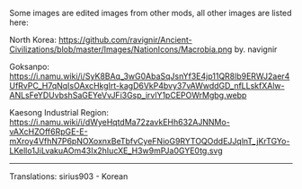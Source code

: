﻿Some images are edited images from other mods, all other images are listed here:

North Korea: https://github.com/ravignir/Ancient-Civilizations/blob/master/Images/NationIcons/Macrobia.png by. navignir

Goksanpo: https://i.namu.wiki/i/SyK8BAq_3wG0AbaSqJsnYf3E4jp11QR8lb9ERWJ2aer4UfRvPC_H7qNqIsOAxcHkgIrt-kagD6VkP4bvy37vAWwddGD_nfLLskfXAlw-ANLsFeYDUvbshSaGEYeVvJFi3Gsp_irvlY1pCEPOWrMgbg.webp

Kaesong Industrial Region: https://i.namu.wiki/i/dWyeHqtdMa72zavkEHh632AJNNMo-vAXcHZOff6RpGE-E-mXroy4VfhN7P6pNOXoxnxBeTbfvCyeFNioG9RYTOQOddEJJqlnT_jKrTGYo-LKello1JiLvakuAOm43Ix2hIucXE_H3w9mPJa0GYE0tg.svg

-------------------
Translations:
sirius903 - Korean
